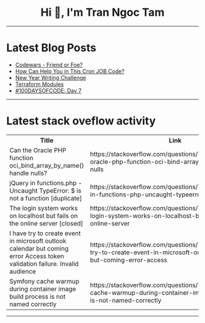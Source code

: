 <h1 align="center">Hi 👋, I'm Tran Ngoc Tam</h1>

---

# Latest Blog Posts 
<!-- BLOG-POST-LIST:START -->
- [Codewars - Friend or Foe?](https://dev.to/dantedinopegassi/codewars-friend-or-foe-2o0o)
- [How Can Help You in This Cron JOB Code?](https://dev.to/aneesaali/how-can-help-you-in-this-cron-job-code-433f)
- [New Year Writing Challenge](https://dev.to/balram_roy_1664bfa3ffbc44/new-year-writing-challenge-3f2b)
- [Terraform Modules](https://dev.to/574n13y/terraform-modules-4ca9)
- [#100DAYSOFCODE: Day 7](https://dev.to/isaiahhtml/100daysofcode-day-7-io8)
<!-- BLOG-POST-LIST:END -->

---

# Latest stack oveflow activity
<table>
  <tr><th>Title</th><th>Link</th></tr>
  <!-- STACKOVERFLOW:START --><tr><td>Can the Oracle PHP function oci_bind_array_by_name&lpar;&rpar; handle nulls?</td><td>https://stackoverflow.com/questions/79324110/can-the-oracle-php-function-oci-bind-array-by-name-handle-nulls</td></tr><tr><td>jQuery in functions.php - Uncaught TypeError: $ is not a function [duplicate]</td><td>https://stackoverflow.com/questions/79324109/jquery-in-functions-php-uncaught-typeerror-is-not-a-function</td></tr><tr><td>The login system works on localhost but fails on the online server [closed]</td><td>https://stackoverflow.com/questions/79323755/the-login-system-works-on-localhost-but-fails-on-the-online-server</td></tr><tr><td>I have try to create event in microsoft outlook calendar but coming error Access token validation failure. Invalid audience</td><td>https://stackoverflow.com/questions/79323719/i-have-try-to-create-event-in-microsoft-outlook-calendar-but-coming-error-access</td></tr><tr><td>Symfony cache warmup during container image build process is not named correctly</td><td>https://stackoverflow.com/questions/79323634/symfony-cache-warmup-during-container-image-build-process-is-not-named-correctly</td></tr><!-- STACKOVERFLOW:END -->
</table>

---



